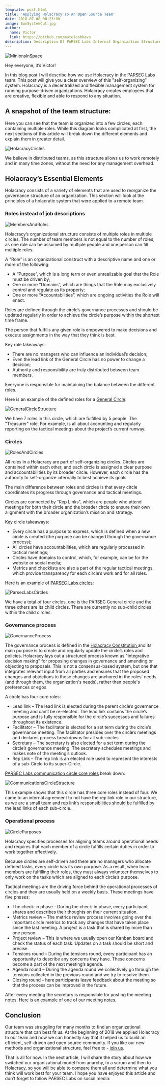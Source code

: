 ```yaml
---
template: post.html
title: 'Applying Holacracy To An Open Source Team'
date: 2018-07-08 00:23:00
image: SunSystemCut.jpg
author:
  name: Victor
  link: https://github.com/mateleshkavo
description: Description Of PARSEC Labs Internal Organization Structure
---
```


<img src="/img/blog/MinionsInSpace.jpg" alt="MinionsInSpace">

Hey everyone, it’s Victor!

In this blog post I will describe how we use Holacracy in the PARSEC Labs team. This post will give you a clear overview of this "self-organizing" system. Holacracy is a decentralized and flexible management system for running purpose-driven organizations. Holacracy creates employees that are creative, flexible and able to respond to any situation.

<h2>A snapshot of the team structure:</h2>

Here you can see that the team is organized into a few circles, each containing multiple roles. While this diagram looks complicated at first, the next sections of this article will break down the different elements and explain them in greater detail.

<img src="/img/blog/HolacracyCircles.jpg" alt="HolacracyCircles">

We believe in distributed teams, as this structure allows us to work remotely and in many time zones, without the need for any management overhead.

<h2>Holacracy’s Essential Elements</h2>

Holacracy consists of a variety of elements that are used to reorganize the governance structure of an organization. This section will look at the principles of a holacratic system that were applied to a remote team.

<h3>Roles instead of job descriptions</h3>

<img src="/img/blog/MembersAndRoles.jpg" alt="MembersAndRoles">

Holacracy’s organizational structure consists of multiple roles in multiple circles. The number of team members is not equal to the number of roles, as one role can be assumed by multiple people and one person can fill multiple roles.

A "Role" is an organizational construct with a descriptive name and one or more of the following:

- A “Purpose”, which is a long term or even unrealizable goal that the Role must be driven by;
- One or more “Domains”, which are things that the Role may exclusively control and regulate as its property;
- One or more “Accountabilities”, which are ongoing activities the Role will enact.

Roles are defined through the circle’s governance processes and should be updated regularly in order to achieve the circle’s purpose within the shortest time frame.

The person that fulfills any given role is empowered to make decisions and execute assignments in the way that they think is best.

Key role takeaways:

- There are no managers who can influence an individual’s decision;
- Even the lead link of the General Circle has no power to change a decision;
- Authority and responsibility are truly distributed between team members.

Everyone is responsible for maintaining the balance between the different roles.

Here is an example of the defined roles for a <a href="https://github.com/orgs/parsec-labs/teams/parsec-general-circle/discussions?pinned=1">General Circle</a>:

<img src="/img/blog/GeneralCircleStructure.png" alt="GeneralCircleStructure">

We have 7 roles in this circle, which are fulfilled by 5 people. The "Treasurer" role, For example, is all about accounting and regularly reporting on the tactical meetings about the project’s current runway.

<h3>Circles</h3>

<img src="/img/blog/RolesAndCircles.jpg" alt="RolesAndCircles">

All roles in a Holacracy are part of self-organizing circles. Circles are contained within each other, and each circle is assigned a clear purpose and accountabilities by its broader circle. However, each circle has the authority to self-organize internally to best achieve its goals.

The main difference between roles and circles is that every circle coordinates its progress through governance and tactical meetings.

Circles are connected by "Rep Links", which are people who attend meetings for both their circle and the broader circle to ensure their own alignment with the broader organization’s mission and strategy.

Key circle takeaways:

- Every circle has a purpose to express, which is defined when a new circle is created (the purpose can be changed through the governance process);
- All circles have accountabilities, which are regularly processed in tactical meetings;
- Circles have domains to control, which, for example, can be for the website or social media;
- Metrics and checklists are also a part of the regular tactical meetings, which provide transparency for each circle’s work and for all roles.

Here is an example of <a href="https://github.com/orgs/parsec-labs/teams">PARSEC Labs circles</a>:

<img src="/img/blog/ParsecLabsCircles.png" alt="ParsecLabsCircles">

We have a total of four circles, one is the PARSEC General circle and the three others are its child circles. There are currently no sub-child circles within the child circles.

<h3>Governance process</h3>

<img src="/img/blog/GovernanceProcess.jpg" alt="GovernanceProcess">

The governance process is defined in the <a href="https://www.holacracy.org/constitution">Holacracy Constitution </a> and its main purpose is to create and regularly update the circle’s roles and policies. Holacracy lays out a structured process known as "integrative decision making" for proposing changes in governance and amending or objecting to proposals. This is not a consensus-based system, but one that integrates relevant input from all parties and ensures that the proposed changes and objections to those changes are anchored in the roles' needs (and through them, the organization's needs), rather than people's preferences or egos.

A circle has four core roles:

- Lead link – The lead link is elected during the parent circle’s governance meeting and can’t be re-elected. The lead link contains the circle’s purpose and is fully responsible for the circle’s successes and failures throughout its existence.
- Facilitator – The facilitator is elected for a set term during the circle’s governance meeting. The facilitator presides over the circle’s meetings and declares process breakdowns for all sub-circles.
- Secretary – The secretary is also elected for a set term during the circle’s governance meeting. The secretary schedules meetings and makes note of the meeting’s outlook.
- Rep Link – The rep link is an elected role used to represent the interests of a sub-Circle to its super-Circle.

<a href="https://github.com/orgs/parsec-labs/teams/communications/discussions?pinned=1">PARSEC Labs communication circle core roles</a> break down:

<img src="/img/blog/CommunicationsCircleStructure.png" alt="CommunicationsCircleStructure">

This example shows that this circle has three core roles instead of four. We came to an internal agreement to not have the rep link role in our structure, as we are a small team and rep link’s responsibilities should be fulfilled by the lead links of each sub-circle.

<h3>Operational process</h3>

<img src="/img/blog/CirclePurposes.png" alt="CirclePurposes">

Holacracy specifies processes for aligning teams around operational needs and requires that each member of a circle fulfills certain duties in order to work together effectively.

Because circles are self-driven and there are no managers who allocate defined tasks, every circle has its own purpose. As a result, when team members are fulfilling their roles, they must always volunteer themselves to only work on the tasks which are aligned to each circle’s purpose.

Tactical meetings are the driving force behind the operational processes of circles and they are usually held on a weekly basis. These meetings have five phases:

- The check-in phase – During the check-in phase, every participant shares and describes their thoughts on their current situation.
- Metrics review – The metrics review process involves going over the important circle metrics to track any changes that have taken place since the last meeting. A project is a task that is shared by more than one person.
- Project review – This is where we usually open our Kanban board and check the status of each task. Updates on a task should be short and precise.
- Tensions round – During the tensions round, every participant has an opportunity to describe any concerns they have. These concerns become a part of the next meeting’s agenda.
- Agenda round – During the agenda round we collectively go through the tensions collected in the previous round and we try to resolve them.
- Closing round - here participants leave feedback about the meeting so that the process can be improved in the future.

After every meeting the secretary is responsible for posting the meeting notes. Here is an example of one of our <a href="https://github.com/orgs/parsec-labs/teams/parsec-general-circle/discussions/12">meeting notes</a>.

<h2>Conclusion</h2>

Our team was struggling for many months to find an organizational structure that can best fit us. At the beginning of 2018 we applied Holacracy to our team and now we can honestly say that it helped us to build an efficient, self-driven and open source community. If you like our new methods and organizational structure, feel free to - <a href="https://parseclabs.org/blog/Join-PARSEC-Labs/">join us</a>.

That is all for now. In the next article, I will share the story about how we switched our organizational model from anarchy, to a scrum and then to Holacracy, so you will be able to compare them all and determine what you think will work best for your team. I hope you have enjoyed this article and don’t forget to follow PARSEC Labs on social media:
